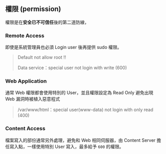 ## 權限 \(permission\)

權限是在**安全已不可信任**後的第二道防線，



### Remote Access 

即使是系統管理員也必須 Login user 後再提供 sudo 權限。

> Default not allow root !!
>
> Data service：special user not login with write \(600\)



### Web Application

通常 Web 權限都會使用特別的 User，並且權限設定為 Read Only 避免出現 Web 漏洞時被植入惡意程式

> /var/www/html：special user\(www-data\) not login with only read \(400\)



### Content Access

檔案寫入的部份通常另外處理，避免和 Web 相同伺服器，由 Content Server 擔任寫入點，一樣使用特別 User 寫入，最多給予 `600` 的權限。

























